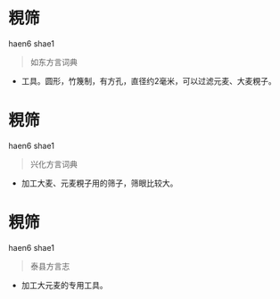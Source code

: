 # 粯筛
haen6 shae1
> 如东方言词典
- 工具。圆形，竹篾制，有方孔，直径约2毫米，可以过滤元麦、大麦粯子。

# 粯筛
haen6 shae1
> 兴化方言词典
- 加工大麦、元麦粯子用的筛子，筛眼比较大。

# 粯筛
haen6 shae1
> 泰县方言志
- 加工大元麦的专用工具。
